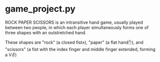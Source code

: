 # game_project.py

ROCK PAPER SCISSORS is an intransitive hand game, usually played between two people, in which each player simultaneously forms one of three shapes with an outstretched hand. 

These shapes are "rock" (a closed fist✊️), "paper" (a flat hand✋️), and "scissors" (a fist with the index finger and middle finger extended, forming a V✌️)

